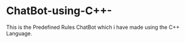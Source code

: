 # ChatBot-using-C++-
This is the Predefined Rules ChatBot which i have made using the C++ Language.
